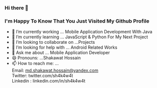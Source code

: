 ### Hi there 👋
### I'm Happy To Know That You Just Visited My Github Profile

- 🔭 I’m currently working ... Mobile Application Development With Java
- 🌱 I’m currently learning ... JavaScript & Python For My Next Project
- 👯 I’m looking to collaborate on ...Projects
- 🤔 I’m looking for help with ... Android Related Works
- 💬 Ask me about ... Mobile Application Developer
- 😄 Pronouns: ...Shakawat Hossain
- 📫 How to reach me: ...<br>
  Email: md.shakawat.hossain@yandex.com <br>Twitter: twitter.com/sh4k4w4t <br>Linkedin : linkedin.com/in/sh4k4w4t


<!--
**sh4k4w4t/sh4k4w4t** is a ✨ _special_ ✨ repository because its `README.md` (this file) appears on your GitHub profile.

Here are some ideas to get you started:

- 🔭 I’m currently working on ...
- 🌱 I’m currently learning ...
- 👯 I’m looking to collaborate on ...
- 🤔 I’m looking for help with ...
- 💬 Ask me about ...
- 📫 How to reach me: ...
- 😄 Pronouns: ...
- ⚡ Fun fact: ...
-->

